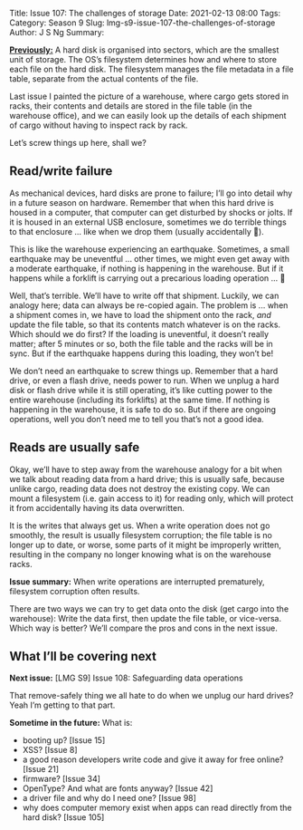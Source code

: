 Title: Issue 107: The challenges of storage
Date: 2021-02-13 08:00
Tags: 
Category: Season 9
Slug: lmg-s9-issue-107-the-challenges-of-storage
Author: J S Ng
Summary: 

[**Previously:**](https://buttondown.email/laymansguide/archive/) A hard disk is organised into sectors, which are the smallest unit of storage. The OS’s filesystem determines how and where to store each file on the hard disk. The filesystem manages the file metadata in a file table, separate from the actual contents of the file.

Last issue I painted the picture of a warehouse, where cargo gets stored in racks, their contents and details are stored in the file table (in the warehouse office), and we can easily look up the details of each shipment of cargo without having to inspect rack by rack.

Let’s screw things up here, shall we?

## Read/write failure

As mechanical devices, hard disks are prone to failure; I’ll go into detail why in a future season on hardware. Remember that when this hard drive is housed in a computer, that computer can get disturbed by shocks or jolts. If it is housed in an external USB enclosure, sometimes we do terrible things to that enclosure ... like when we drop them (usually accidentally 😬).

This is like the warehouse experiencing an earthquake. Sometimes, a small earthquake may be uneventful ... other times, we might even get away with a moderate earthquake, if nothing is happening in the warehouse. But if it happens while a forklift is carrying out a precarious loading operation ... 🙈

Well, that’s terrible. We’ll have to write off that shipment. Luckily, we can analogy here; data can always be re-copied again. The problem is ... when a shipment comes in, we have to load the shipment onto the rack, *and* update the file table, so that its contents match whatever is on the racks. Which should we do first? If the loading is uneventful, it doesn’t really matter; after 5 minutes or so, both the file table and the racks will be in sync. But if the earthquake happens during this loading, they won’t be!

We don’t need an earthquake to screw things up. Remember that a hard drive, or even a flash drive, needs power to run. When we unplug a hard disk or flash drive while it is still operating, it’s like cutting power to the entire warehouse (including its forklifts) at the same time. If nothing is happening in the warehouse, it is safe to do so. But if there are ongoing operations, well you don’t need me to tell you that’s not a good idea.

## Reads are usually safe

Okay, we’ll have to step away from the warehouse analogy for a bit when we talk about reading data from a hard drive; this is usually safe, because unlike cargo, reading data does not destroy the existing copy. We can mount a filesystem (i.e. gain access to it) for reading only, which will protect it from accidentally having its data overwritten.

It is the writes that always get us. When a write operation does not go smoothly, the result is usually filesystem corruption; the file table is no longer up to date, or worse, some parts of it might be improperly written, resulting in the company no longer knowing what is on the warehouse racks.

**Issue summary:** When write operations are interrupted prematurely, filesystem corruption often results.

There are two ways we can try to get data onto the disk (get cargo into the warehouse): Write the data first, then update the file table, or vice-versa. Which way is better? We’ll compare the pros and cons in the next issue.

## What I’ll be covering next

**Next issue:** [LMG S9] Issue 108: Safeguarding data operations

That remove-safely thing we all hate to do when we unplug our hard drives? Yeah I’m getting to that part.

**Sometime in the future:** What is:

- booting up? [Issue 15]
- XSS? [Issue 8]
- a good reason developers write code and give it away for free online? [Issue 21]
- firmware? [Issue 34]
- OpenType? And what are fonts anyway? [Issue 42]
- a driver file and why do I need one? [Issue 98]
- why does computer memory exist when apps can read directly from the hard disk? [Issue 105]
